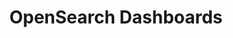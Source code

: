 ---
role: ui
title: OpenSearch Dashboards
artifact_id: opensearch-dashboards
architecture: x64
platform: linux
type: deb
artifact_url: https://artifacts.opensearch.org/releases/bundle/opensearch-dashboards/2.13.0/opensearch-dashboards-2.13.0-linux-x64.deb
version: 2.13.0
category: opensearch-dashboards
slug: opensearch-dashboards-2.13.0-linux-x64-deb
signature: https://artifacts.opensearch.org/releases/bundle/opensearch-dashboards/2.13.0/opensearch-dashboards-2.13.0-linux-x64.deb.sig
guide: https://opensearch.org/docs/latest/opensearch/install/deb
---